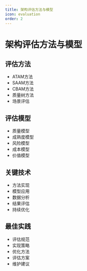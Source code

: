 ```yaml
---
title: 架构评估方法与模型
icon: evaluation
order: 2
---
```


# 架构评估方法与模型

## 评估方法
- ATAM方法
- SAAM方法
- CBAM方法
- 质量树方法
- 场景评估

## 评估模型
- 质量模型
- 成熟度模型
- 风险模型
- 成本模型
- 价值模型

## 关键技术
- 方法实现
- 模型应用
- 数据分析
- 结果评估
- 持续优化

## 最佳实践
- 评估规范
- 实现策略
- 优化方法
- 评估方案
- 维护建议
